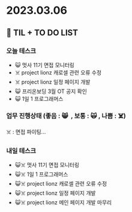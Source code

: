 # 2023.03.06

## 📓 TIL + TO DO LIST

### 오늘 테스크

- 😺 멋사 11기 면접 모니터링
- ☠️ project lionz 캐로셀 관련 오류 수정
- ☠️ project lionz 일정 페이지 개발
- 😺 프리온보딩 3월 OT 공지 확인
- 😺 1일 1 프로그래머스

### 업무 진행상태 (좋음 : 😸  , 보통 : 🙀 , 나쁨 : ☠️)

☠️ : 면접 파이팅...

### 내일 테스크

- 😺☠️ 멋사 11기 면접 모니터링
- 😺☠️ 1일 1 프로그래머스
- 😺☠️ project lionz 캐로셀 관련 오류 수정
- 😺☠️ project lionz 일정 페이지 개발
- 😺☠️ project lionz 메인 페이지 개발 마무리

